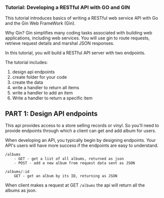 ### Tutorial: Developing a RESTful API with GO and GIN

This tutorial introduces basics of writing a RESTful web service API with Go and the Gin Web FrameWork (Gin).

Why Gin? Gin simplifies many coding tasks associated with building web applications, including web services.
You will use gin to route requests, retrieve request details and marshal JSON responses.

In this tutorial, you will build a RESTful API server with two endpoints.

The tutorial includes:
1. design api endpoints
2. create folder for your code
3. create the data
4. write a handler to return all items
5. write a handler to add an item
6. Write a handler to return a specific item

## PART 1: Design API endpoints

This api provides access to a store selling records or vinyl.
So you'll need to provide endpoints through which a client can get and add album for users.

When developing an API, you typically begin by designing endpoints.
Your API's users will have more success if the endpoints are easy to understand.

```
/albums
    - GET - get a list of all albums, returned as json
    - POST - add a new album from request data sent as JSON
```

```
/albums/:id
    GET - get an album by its ID, returning as JSON
```


When client makes a request at GET `/albums` the api will return all the albums as json.
